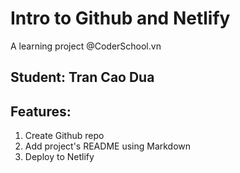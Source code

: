 # Intro to Github and Netlify

A learning project @CoderSchool.vn

## Student: Tran Cao Dua ##
## Features: ##

  1. Create Github repo
  2. Add project's README using Markdown
  3. Deploy to Netlify
